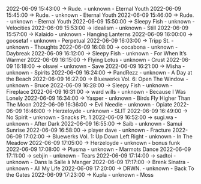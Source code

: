 2022-06-09 15:43:00 -> Rude. - unknown - Eternal Youth
2022-06-09 15:45:00 -> Rude. - unknown - Eternal Youth
2022-06-09 15:46:00 -> Rude. - unknown - Eternal Youth
2022-06-09 15:50:00 -> Sleepy Fish - unknown - Velocities
2022-06-09 15:53:00 -> idealism - unknown - Still
2022-06-09 15:57:00 -> Kalaido - unknown - Hanging Lanterns
2022-06-09 16:00:00 -> goosetaf - unknown - Perpetual
2022-06-09 16:03:00 -> Tripp St. - unknown - Thoughts
2022-06-09 16:08:00 -> cocabona - unknown - Daybreak
2022-06-09 16:12:00 -> Sleepy Fish - unknown - For When It’s Warmer
2022-06-09 16:15:00 -> Flying Lotus - unknown - Crust
2022-06-09 16:18:00 -> olswel - unknown - Save
2022-06-09 16:21:00 -> Misha - unknown - Spirits
2022-06-09 16:24:00 -> PandRezz - unknown - A Day at the Beach
2022-06-09 16:27:00 -> Bluewerks Vol. 6: Open The Window - unknown - Bruce
2022-06-09 16:28:00 -> Sleepy Fish - unknown - Fireplace
2022-06-09 16:31:00 -> ward wills - unknown - Because I Was Lonely
2022-06-09 16:34:00 -> Yasper - unknown - Birds Fly Higher Than The Moon
2022-06-09 16:36:00 -> Evil Needle - unknown - Opiate
2022-06-09 16:46:00 -> Herzeloyde - unknown - SLIT
2022-06-09 16:49:00 -> No Spirit - unknown - Snacks Pt. 1
2022-06-09 16:52:00 -> sugi.wa - unknown - After Dark
2022-06-09 16:55:00 -> Saib - unknown - Samui Sunrise
2022-06-09 16:58:00 -> player dave - unknown - Fracture
2022-06-09 17:02:00 -> Bluewerks Vol. 1: Up Down Left Right - unknown - In The Meadow
2022-06-09 17:05:00 -> Herzeloyde - unknown - bonus funk
2022-06-09 17:08:00 -> Plusma - unknown - Marmots Dance
2022-06-09 17:11:00 -> sebjin - unknown - Tears
2022-06-09 17:14:00 -> sadtoi - unknown - Dans la Salle à Manger
2022-06-09 17:17:00 -> Brenk Sinatra - unknown - All My Life
2022-06-09 17:20:00 -> DRWN. - unknown - Back To the Gates
2022-06-09 17:23:00 -> Kupla - unknown - Moss
